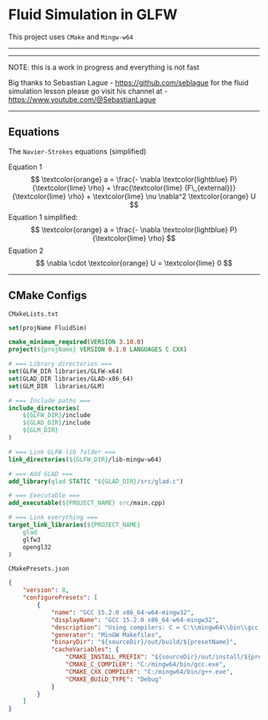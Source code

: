 # Fluid Simulation in GLFW

This project uses `CMake` and `Mingw-w64`

---

---

NOTE: this is a work in progress and everything is not fast

Big thanks to Sebastian Lague - https://github.com/seblague for the fluid simulation lesson
please go visit his channel at - https://www.youtube.com/@SebastianLague

---

## Equations

The `Navier-Strokes` equations (simplified)

Equation 1
$$ \textcolor{orange} a = \frac{- \nabla \textcolor{lightblue} P}{\textcolor{lime} \rho} + \frac{\textcolor{lime} {F\_{external}}}{\textcolor{lime} \rho} + \textcolor{lime} \nu \nabla^2 \textcolor{orange} U $$
Equation 1 simplified:
    $$ \textcolor{orange} a = \frac{- \nabla \textcolor{lightblue} P}{\textcolor{lime} \rho} $$
Equation 2
    $$ \nabla \cdot \textcolor{orange} U = \textcolor{lime} 0 $$

---

## CMake Configs

`CMakeLists.txt`

```cmake
set(projName FluidSim)

cmake_minimum_required(VERSION 3.10.0)
project(${projName} VERSION 0.1.0 LANGUAGES C CXX)

# === Library directories ===
set(GLFW_DIR libraries/GLFW-x64)
set(GLAD_DIR libraries/GLAD-x86_64)
set(GLM_DIR  libraries/GLM)

# === Include paths ===
include_directories(
    ${GLFW_DIR}/include
    ${GLAD_DIR}/include
    ${GLM_DIR}
)

# === Link GLFW lib folder ===
link_directories(${GLFW_DIR}/lib-mingw-w64)

# === Add GLAD ===
add_library(glad STATIC "${GLAD_DIR}/src/glad.c")

# === Executable ===
add_executable(${PROJECT_NAME} src/main.cpp)

# === Link everything ===
target_link_libraries(${PROJECT_NAME}
    glad
    glfw3
    opengl32
)
```

`CMakePresets.json`

```json
{
    "version": 8,
    "configurePresets": [
        {
            "name": "GCC 15.2.0 x86_64-w64-mingw32",
            "displayName": "GCC 15.2.0 x86_64-w64-mingw32",
            "description": "Using compilers: C = C:\\mingw64\\bin\\gcc.exe, CXX = C:\\mingw64\\bin\\g++.exe",
            "generator": "MinGW Makefiles",
            "binaryDir": "${sourceDir}/out/build/${presetName}",
            "cacheVariables": {
                "CMAKE_INSTALL_PREFIX": "${sourceDir}/out/install/${presetName}",
                "CMAKE_C_COMPILER": "C:/mingw64/bin/gcc.exe",
                "CMAKE_CXX_COMPILER": "C:/mingw64/bin/g++.exe",
                "CMAKE_BUILD_TYPE": "Debug"
            }
        }
    ]
}
```
